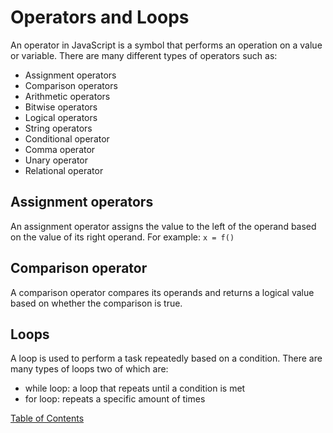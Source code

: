 # Operators and Loops

An operator in JavaScript is a symbol that performs an operation on a value or variable. There are many different types of operators such as:

- Assignment operators
- Comparison operators
- Arithmetic operators
- Bitwise operators
- Logical operators
- String operators
- Conditional operator
- Comma operator
- Unary operator
- Relational operator

## Assignment operators

An assignment operator assigns the value to the left of the operand based on the value of its right operand. For example: `x = f()`

## Comparison operator

A comparison operator compares its operands and returns a logical value based on whether the comparison is true.

## Loops

A loop is used to perform a task repeatedly based on a condition. There are many types of loops two of which are:

- while loop: a loop that repeats until a condition is met
- for loop: repeats a specific amount of times

[Table of Contents](README.md)